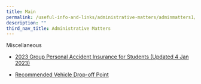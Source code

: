 ```yaml
---
title: Main
permalink: /useful-info-and-links/administrative-matters/adminmatters1/
description: ""
third_nav_title: Administrative Matters
---
```

Miscellaneous
* [2023 Group Personal Accident Insurance for Students (Updated 4 Jan 2023)](/files/Product%20Fact%20Sheet%20Year%202023_GPA%20Product%20Fact%20Sheet%20for%202023.pdf)

* [Recommended Vehicle Drop-off Point](/files/Recommended%20Drop%20Off%20Point.pdf)